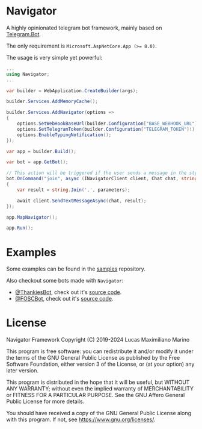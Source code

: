 # Navigator

A highly opinionated telegram bot framework, mainly based on [Telegram.Bot](https://github.com/TelegramBots/Telegram.Bot).

The only requirement is `Microsoft.AspNetCore.App (>= 8.0)`.

The usage is very simple yet powerful:

```csharp
...
using Navigator;
...

var builder = WebApplication.CreateBuilder(args);

builder.Services.AddMemoryCache();

builder.Services.AddNavigator(options =>
{
    options.SetWebHookBaseUrl(builder.Configuration["BASE_WEBHOOK_URL"]!);
    options.SetTelegramToken(builder.Configuration["TELEGRAM_TOKEN"]!);
    options.EnableTypingNotification();
});

var app = builder.Build();

var bot = app.GetBot();

// This action will be triggered if the user sends a message in the style of `/join <text>`.
bot.OnCommand("join", async (INavigatorClient client, Chat chat, string[] parameters) =>
{
    var result = string.Join(',', parameters);

    await client.SendTextMessageAsync(chat, result);
});

app.MapNavigator();

app.Run();
```

# Examples

Some examples can be found in the [samples](https://github.com/navigatorframework/navigator/src/) repository.

Also checkout some bots made with `Navigator`:

- [@ThankiesBot](https://t.me/thankiesbot), check out it's [source code](https://github.com/elementh/thankies).
- [@FOSCBot](https://t.me/foscbot), check out it's [source code](https://github.com/elementh/foscbot).

# License

Navigator Framework
Copyright (C) 2019-2024 Lucas Maximiliano Marino

This program is free software: you can redistribute it and/or modify
it under the terms of the GNU General Public License as published
by the Free Software Foundation, either version 3 of the License, or
(at your option) any later version.

This program is distributed in the hope that it will be useful,
but WITHOUT ANY WARRANTY; without even the implied warranty of
MERCHANTABILITY or FITNESS FOR A PARTICULAR PURPOSE. See the
GNU Affero General Public License for more details.

You should have received a copy of the GNU General Public License
along with this program. If not, see <https://www.gnu.org/licenses/>.